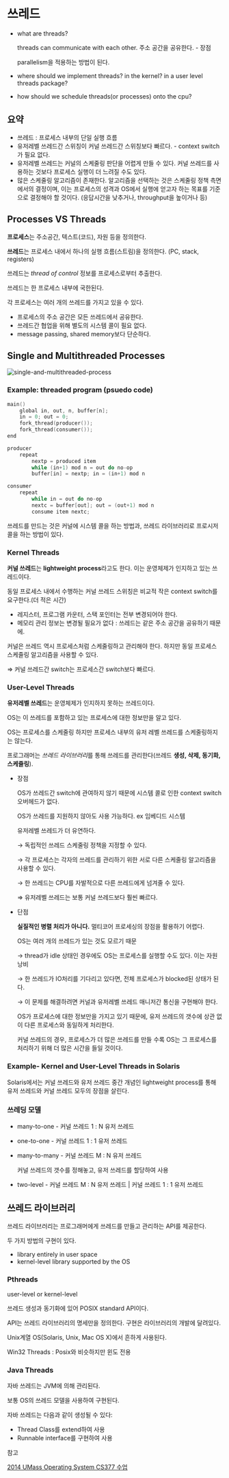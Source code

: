 # 쓰레드

- what are threads?

    threads can communicate with each other. 주소 공간을 공유한다. - 장점

    parallelism을 적용하는 방법이 된다.

- where should we implement threads? in the kernel? in a user level threads package?
- how should we schedule threads(or processes) onto the cpu?

## 요약

- 쓰레드 : 프로세스 내부의 단일 실행 흐름
- 유저레벨 쓰레드간 스위칭이 커널 쓰레드간 스위칭보다 빠르다. - context switch가 필요 없다.
- 유저레벨 쓰레드는 커널의 스케줄링 판단을 어렵게 만들 수 있다. 커널 쓰레드를 사용하는 것보다 프로세스 실행이 더 느려질 수도 있다.
- 많은 스케줄링 알고리즘이 존재한다. 알고리즘을 선택하는 것은 스케줄링 정책 측면에서의 결정이며, 이는 프로세스의 성격과 OS에서 실행에 얻고자 하는 목표를 기준으로 결정해야 할 것이다. (응답시간을 낮추거나, throughput을 높이거나 등)


## Processes VS Threads

**프로세스**는 주소공간, 텍스트(코드), 자원 등을 정의한다.

**쓰레드**는 프로세스 내에서 하나의 실행 흐름(스트림)을 정의한다. (PC, stack, registers)

쓰레드는 *thread of control* 정보를 프로세스로부터 추출한다.

쓰레드는 한 프로세스 내부에 국한된다.

각 프로세스는 여러 개의 쓰레드를 가지고 있을 수 있다.

- 프로세스의 주소 공간은 모든 쓰레드에서 공유한다.
- 쓰레드간 협업을 위해 별도의 시스템 콜이 필요 없다.
- message passing, shared memory보다 단순하다.

## Single and Multithreaded Processes

![single-and-multithreaded-process](https://user-images.githubusercontent.com/52501513/86745499-5c45b400-c075-11ea-92a4-63ccc60a2c3b.png)

### Example: threaded program (psuedo code)

```c
main()
	global in, out, n, buffer[n];
	in = 0; out = 0;
	fork_thread(producer());
	fork_thread(consumer());
end

producer
	repeat
		nextp = produced item
		while (in+1) mod n = out do no-op
		buffer[in] = nextp; in = (in+1) mod n

consumer
	repeat
		while in = out do no-op
		nextc = buffer[out]; out = (out+1) mod n
		consume item nextc;
```

쓰레드를 만드는 것은 커널에 시스템 콜을 하는 방법과, 쓰레드 라이브러리로 프로시저 콜을 하는 방법이 있다.

### Kernel Threads

**커널 쓰레드**는 **lightweight process**라고도 한다. 이는 운영체제가 인지하고 있는 쓰레드이다.

동일 프로세스 내에서 수행하는 커널 쓰레드 스위칭은 비교적 작은 context switch를 요구한다.(더 적은 시간)

- 레지스터, 프로그램 카운터, 스택 포인터는 전부 변경되어야 한다.
- 메모리 관리 정보는 변경될 필요가 없다 : 쓰레드는 같은 주소 공간을 공유하기 때문에.

커널은 쓰레드 역시 프로세스처럼 스케줄링하고 관리해야 한다. 하지만 동일 프로세스 스케줄링 알고리즘을 사용할 수 있다.

⇒ 커널 쓰레드간 switch는 프로세스간 switch보다 빠르다.

### User-Level Threads

**유저레벨 쓰레드**는 운영체제가 인지하지 못하는 쓰레드이다.

OS는 이 쓰레드를 포함하고 있는 프로세스에 대한 정보만을 알고 있다.

OS는 프로세스를 스케줄링 하지만 프로세스 내부의 유저 레벨 쓰레드를 스케줄링하지는 않는다.

프로그래머는 *쓰레드 라이브러리*를 통해 쓰레드를 관리한다(쓰레드 **생성, 삭제, 동기화, 스케줄링**).

- 장점

    OS가 쓰레드간 switch에 관여하지 않기 때문에 시스템 콜로 인한 context switch 오버헤드가 없다.

    OS가 쓰레드를 지원하지 않아도 사용 가능하다. ex 임베디드 시스템

    유저레벨 쓰레드가 더 유연하다.

    → 독립적인 쓰레드 스케줄링 정책을 지정할 수 있다.

    → 각 프로세스는 각자의 쓰레드를 관리하기 위한 서로 다른 스케줄링 알고리즘을 사용할 수 있다.

    → 한 쓰레드는 CPU를 자발적으로 다른 쓰레드에게 넘겨줄 수 있다.

    ⇒ 유저레벨 쓰레드는 보통 커널 쓰레드보다 훨씬 빠르다.

- 단점

    **실질적인 병렬 처리가 아니다.** 멀티코어 프로세싱의 장점을 활용하기 어렵다.

    OS는 여러 개의 쓰레드가 있는 것도 모르기 때문

    → thread가 idle 상태인 경우에도 OS는 프로세스를 실행할 수도 있다. 이는 자원낭비

    → 한 쓰레드가 IO처리를 기다리고 있다면, 전체 프로세스가 blocked된 상태가 된다.

    → 이 문제를 해결하려면 커널과 유저레벨 쓰레드 매니저간 통신을 구현해야 한다.

    OS가 프로세스에 대한 정보만을 가지고 있기 때문에, 유저 쓰레드의 갯수에 상관 없이 다른 프로세스와 동일하게 처리한다.

    커널 쓰레드의 경우, 프로세스가 더 많은 쓰레드를 만들 수록 OS는 그 프로세스를 처리하기 위해 더 많은 시간을 들일 것이다.

### Example- Kernel and User-Level Threads in Solaris

Solaris에서는 커널 쓰레드와 유저 쓰레드 중간 개념인 lightweight process를 통해 유저 쓰레드와 커널 쓰레드 모두의 장점을 살린다.

### 쓰레딩 모델

- many-to-one - 커널 쓰레드 1 : N 유저 쓰레드
- one-to-one - 커널 쓰레드 1 : 1 유저 쓰레드
- many-to-many - 커널 쓰레드 M : N 유저 쓰레드

    커널 쓰레드의 갯수를 정해놓고, 유저 쓰레드를 할당하여 사용

- two-level - 커널 쓰레드 M : N 유저 쓰레드 | 커널 쓰레드 1 : 1 유저 쓰레드

## 쓰레드 라이브러리

쓰레드 라이브러리는 프로그래머에게 쓰레드를 만들고 관리하는 API를 제공한다.

두 가지 방법의 구현이 있다.

- library entirely in user space
- kernel-level library supported by the OS

### Pthreads

user-level or kernel-level

쓰레드 생성과 동기화에 있어 POSIX standard API이다.

API는 쓰레드 라이브러리의 명세만을 정의한다. 구현은 라이브러리의 개발에 달려있다.

Unix계열 OS(Solaris, Unix, Mac OS X)에서 흔하게 사용된다.

Win32 Threads : Posix와 비슷하지만 윈도 전용

### Java Threads

자바 쓰레드는 JVM에 의해 관리된다.

보통 OS의 쓰레드 모델을 사용하여 구현된다.

자바 쓰레드는 다음과 같이 생성될 수 있다:

- Thread Class를 extend하여 사용
- Runnable interface를 구현하여 사용

참고

[2014 UMass Operating System CS377 수업](https://www.youtube.com/playlist?list=PLacuG5pysFbDQU8kKxbUh4K5c1iL5_k7k)
